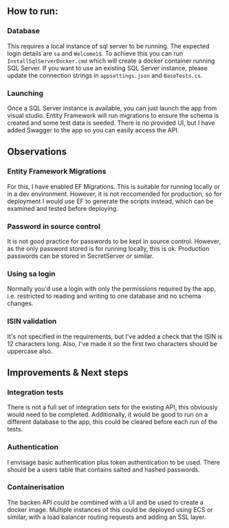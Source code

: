 ## How to run:

### Database
This requires a local instance of sql server to be running.  The expected login details are `sa` and `Welcome1$`.  To achieve this you can run `InstallSqlServerDocker.cmd` which will create a docker container running SQL Server.  If you want to use an existing SQL Server instance, please update the connection strings in `appsettings.json` and `BaseTests.cs`.

### Launching
Once a SQL Server instance is available, you can just launch the app from visual studio.  Entity Framework will run migrations to ensure the schema is created and some test data is seeded.  There is no provided UI, but I have added Swagger to the app so you can easily access the API.

## Observations

### Entity Framework Migrations
For this, I have enabled EF Migrations.  This is suitable for running locally or in a dev environment.  However, it is not reccomended for production, so for deployment I would use EF to generate the scripts instead, which can be examined and tested before deploying.

### Password in source control
It is not good practice for passwords to be kept in source control.  However, as the only password stored is for running locally, this is ok.  Production passwords can be stored in SecretServer or similar.

### Using sa login
Normally you'd use a login with only the permissions required by the app, i.e. restricted to reading and writing to one database and no schema changes.  

### ISIN validation
It's not specified in the requirements, but I've added a check that the ISIN is 12 characters long.  Also, I've made it so the first two characters should be uppercase also.

## Improvements & Next steps

### Integration tests
There is not a full set of integration sets for the existing API, this obviously would need to be completed.  Additionally, it would be good to run on a different database to the app, this could be cleared before each run of the tests.

### Authentication
I envisage basic authentication plus token authentication to be used.  There should be a users table that contains salted and hashed passwords.

### Containerisation
The backen API could be combined with a UI and be used to create a docker image.  Multiple instances of this could be deployed using ECS or similar, with a load balancer routing requests and adding an SSL layer.
